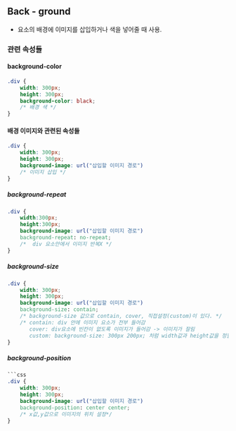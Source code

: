 ## Back - ground

- 요소의 배경에 이미지를 삽입하거나 색을 넣어줄 때 사용.

### 관련 속성들

#### background-color

```css
.div {
    width: 300px;
    height: 300px;
    background-color: black;
    /* 배경 색 */
}
```

#### 배경 이미지와 관련된 속성들

```css
.div {
    width: 300px;
    height: 300px;
    background-image: url("삽입할 이미지 경로")
    /* 이미지 삽입 */
}
```

##### background-repeat

```css
.div {
    width:300px;
    height:300px;
    background-image: url("삽입할 이미지 경로")
    background-repeat: no-repeat;
    /*  div 요소안에서 이미지 반복X */
}
```

##### background-size

```css
.div {
    width: 300px;
    height: 300px;
    background-image: url("삽입할 이미지 경로")
    background-size: contain;
    /* background-size 값으로 contain, cover, 직접설정(custom)이 있다. */
    /* contain: div 안에 이미지 요소가 전부 들어감
       cover: div요소에 빈칸이 없도록 이미지가 들어감 -> 이미지가 잘림
       custom: background-size: 300px 200px; 처럼 width값과 height값을 정할 수 있음 */
}
```

##### background-position

```css
```css
.div {
    width: 300px;
    height: 300px;
    background-image: url("삽입할 이미지 경로")
    background-position: center center;
    /* x값,y값으로 이미지의 위치 설정*/
}
```
```

